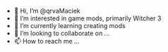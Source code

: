 - 👋 Hi, I’m @qrvaMaciek
- 👀 I’m interested in game mods, primarily Witcher 3
- 🌱 I’m currently learning creating mods
- 💞️ I’m looking to collaborate on ...
- 📫 How to reach me ...

<!---
qrvaMaciek/qrvaMaciek is a ✨ special ✨ repository because its `README.md` (this file) appears on your GitHub profile.
You can click the Preview link to take a look at your changes.
--->
